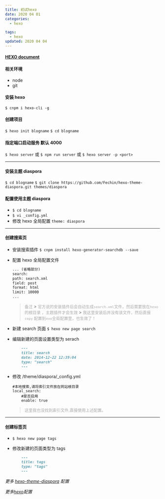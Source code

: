 ```yaml
---
title: 初试hexo
date: 2020 04 01
categories:
  - hexo

tags:
  - hexo
updated: 2020 04 04
---
```


#### [HEXO document](https://hexo.io/zh-cn/do)

#### 相关环境

- node
- git

#### 安装 hexo

`$ cnpm i hexo-cli -g`

#### 创建项目

`$ hexo init blogname`
`$ cd blogname`

#### 指定端口启动服务 默认 4000

`$ hexo server` 或
`$ npm run server` 或
`$ hexo server -p <port>`

---

#### 安装主题 diaspora

`$ cd blogname`
`$ git clone https://github.com/Fechin/hexo-theme-diaspora.git themes/diaspora`

#### 配置使用主题 diaspora

- `$ cd blogname`
- `$ vi _config.yml`
- 修改 hexo 全局配置 `theme: diaspora`

---

#### 创建搜索页

- 安装搜索插件
  `$ cnpm install hexo-generator-searchdb --save`

- 配置 hexo 全局配置文件

  ```md
  ... (省略部分)
  search:
  path: search.xml
  field: post
  format: html
  limit: 10000
  ...
  ```

  > <font size= 2 color=#aaaaaa> 备注 </font> >
  > <font size= 2  color=#aaaaaa> 官方说的安装插件后会自动生成`search.xml`文件，然后需要放在`hexo`的根目录 ，主题插件才会生效 </font> > <font size= 2 color=#aaaaaa >我这里安装后并没有该文件，然后直接 `copy`
  > 配置到`exo`全局配置里，也生效了！ </font>

- 新建 search 页面
  `$ hexo new page search`
- 编辑新建的页面设置类型为 serach

  ```md
      ---
      title: search
      date: 2014-12-22 12:39:04
      type: "search"
      ---
  ```

- 修改 /theme/diaspora/\_config.yml

  ```markdowm
  #本地搜索,请将索引文件放在网站根目录
  local_search:
      #是否启用
      enable: true
  ```

  > <font size=2 color=#aaaaaa>这里我也没找到索引文件,直接使用上述配置。</font>

---

#### 创建标签页

- `$ hexo new page tags`
- 修改新建的页面类型为 tags

  ```md
      ---
      title: tags
      type: "tags"
      ---
  ```

_更多 [hexo-theme-diaspora](https://github.com/Fechin/hexo-theme-diaspora) 配置_

_更多[hexo](https://hexo.io/zh-cn/docs/configuration)配置_

<font size=2 color=#aaaaaa></font>
